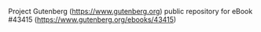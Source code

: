 Project Gutenberg (https://www.gutenberg.org) public repository for eBook #43415 (https://www.gutenberg.org/ebooks/43415)
